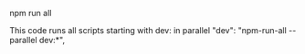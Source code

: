 npm run all

This code runs all scripts starting with dev: in parallel
"dev": "npm-run-all --parallel dev:\*",
